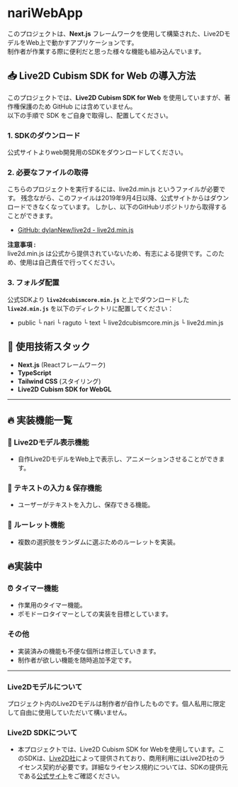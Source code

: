 # nariWebApp
このプロジェクトは、**Next.js** フレームワークを使用して構築された、Live2DモデルをWeb上で動かすアプリケーションです。  
制作者が作業する際に便利だと思った様々な機能も組み込んでいます。  

## 📥 Live2D Cubism SDK for Web の導入方法

このプロジェクトでは、**Live2D Cubism SDK for Web** を使用していますが、著作権保護のため GitHub には含めていません。  
以下の手順で SDK をご自身で取得し、配置してください。

### 1. SDKのダウンロード
公式サイトよりweb開発用のSDKをダウンロードしてください。

### 2. 必要なファイルの取得
こちらのプロジェクトを実行するには、live2d.min.js というファイルが必要です。
残念ながら、このファイルは2019年9月4日以降、公式サイトからはダウンロードできなくなっています。
しかし、以下のGitHubリポジトリから取得することができます。
- [GitHub: dylanNew/live2d - live2d.min.js](https://github.com/dylanNew/live2d/tree/master/webgl/Live2D/lib)

**注意事項 :**  
live2d.min.js は公式から提供されていないため、有志による提供です。このため、使用は自己責任で行ってください。

### 3. フォルダ配置
公式SDKより **`live2dcubismcore.min.js`** と上でダウンロードした **`live2d.min.js`** を以下のディレクトリに配置してください：

- public
  └ nari
  └ raguto
  └ text
  └ live2dcubismcore.min.js
  └ live2d.min.js


## 🚀 使用技術スタック
- **Next.js** (Reactフレームワーク)
- **TypeScript**
- **Tailwind CSS** (スタイリング)
- **Live2D Cubism SDK for WebGL**

---

## 🔥 実装機能一覧

### 🎨 Live2Dモデル表示機能
- 自作Live2DモデルをWeb上で表示し、アニメーションさせることができます。

### 💬 テキストの入力 & 保存機能
- ユーザーがテキストを入力し、保存できる機能。  

### 🎲 ルーレット機能
- 複数の選択肢をランダムに選ぶためのルーレットを実装。    

## 🔥実装中

### ⏰ タイマー機能
- 作業用のタイマー機能。
- ポモドーロタイマーとしての実装を目標としています。

### その他
- 実装済みの機能も不便な個所は修正していきます。
- 制作者が欲しい機能を随時追加予定です。

---


### Live2Dモデルについて
プロジェクト内のLive2Dモデルは制作者が自作したものです。個人私用に限定して自由に使用していただいて構いません。

### Live2D SDKについて
- 本プロジェクトでは、Live2D Cubism SDK for Webを使用しています。このSDKは、[Live2D社](https://www.live2d.com)によって提供されており、商用利用にはLive2D社のライセンス契約が必要です。詳細なライセンス規約については、SDKの提供元である[公式サイト](https://www.live2d.com)をご確認ください。
